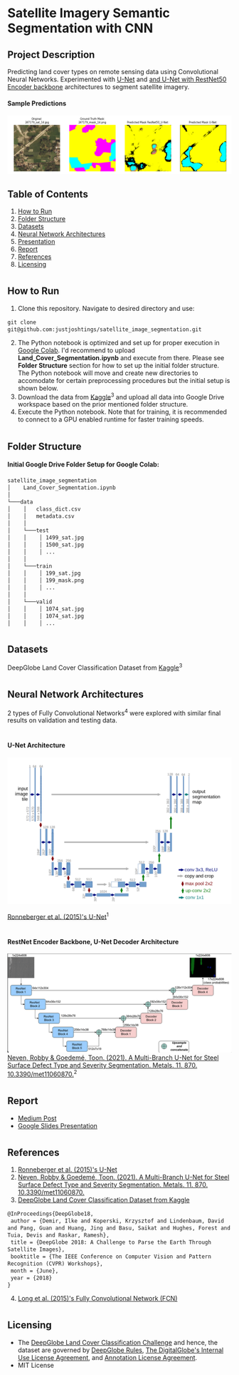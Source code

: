 # Satellite Imagery Semantic Segmentation with CNN
## Project Description
Predicting land cover types on remote sensing data using Convolutional Neural Networks. Experimented with [U-Net](#unet) and [and U-Net with RestNet50 Encoder backbone](#resnet_unet) architectures to segment satellite imagery.

#### Sample Predictions
![Sample Prediction Masks](https://github.com/justjoshtings/satellite_image_segmentation/blob/main/results/sample_images/ResNet50_Val/Sample_1.png?raw=true)
## Table of Contents
1. [How to Run](#instructions)
2. [Folder Structure](#structure)
3. [Datasets](#datasets)
4. [Neural Network Architectures](#architectures)
5. [Presentation](#presentation)
6. [Report](#report)
7. [References](#references)
8. [Licensing](#license)

# <a name="instructions"></a>
## How to Run

1. Clone this repository. Navigate to desired directory and use:
```
git clone git@github.com:justjoshtings/satellite_image_segmentation.git
```
2. The Python notebook is optimized and set up for proper execution in [Google Colab](https://colab.research.google.com/). I'd recommend to upload **Land_Cover_Segmentation.ipynb** and execute from there. Please see **Folder Structure** section for how to set up the initial folder structure. The Python notebook will move and create new directories to accomodate for certain preprocessing procedures but the initial setup is shown below.
3. Download the data from [Kaggle](https://www.kaggle.com/balraj98/deepglobe-land-cover-classification-dataset)<sup>3</sup> and upload all data into Google Drive workspace based on the prior mentioned folder structure.
4. Execute the Python notebook. Note that for training, it is recommended to connect to a GPU enabled runtime for faster training speeds.

# <a name="structure"></a>
## Folder Structure

#### Initial Google Drive Folder Setup for Google Colab:
```
satellite_image_segmentation
│    Land_Cover_Segmentation.ipynb
│
└───data
│    │   class_dict.csv
│    │   metadata.csv
│    │
│    └───test
│    │    │ 1499_sat.jpg
│    │    │ 1500_sat.jpg
│    │    │ ...
│    │
│    └───train
│    │    │ 199_sat.jpg
│    │    │ 199_mask.png
│    │    │ ...
│    │
│    └───valid
│    │    │ 1074_sat.jpg
│    │    │ 1074_sat.jpg
│    │    │ ...
```

# <a name="datasets"></a>
## Datasets

DeepGlobe Land Cover Classification Dataset from [Kaggle](https://www.kaggle.com/balraj98/deepglobe-land-cover-classification-dataset)<sup>3</sup>
# <a name="architectures"></a>
## Neural Network Architectures

2 types of Fully Convolutional Networks<sup>4</sup> were explored with similar final results on validation and testing data.

# <a name="unet"></a>
#### U-Net Architecture

![U-Net](https://github.com/justjoshtings/satellite_image_segmentation/blob/main/results/sample_images/u_net.png?raw=true)

[Ronneberger et al. (2015)'s U-Net](https://arxiv.org/abs/1505.04597)<sup>1</sup>

# <a name="resnet_unet"></a>
#### RestNet Encoder Backbone, U-Net Decoder Architecture

![ResNet Backbone U-Net](https://github.com/justjoshtings/satellite_image_segmentation/blob/main/results/sample_images/resnet_unet.png?raw=true)
[Neven, Robby & Goedemé, Toon. (2021). A Multi-Branch U-Net for Steel Surface Defect Type and Severity Segmentation. Metals. 11. 870. 10.3390/met11060870.](https://www.researchgate.net/figure/U-Net-model-18-with-ResNet-19-backbone_fig4_351911884)<sup>2</sup>

# <a name="report"></a>
## Report
* [Medium Post](https://medium.com/@joshting/satellite-imagery-segmentation-with-convolutional-neural-networks-f9254de3b907)
* [Google Slides Presentation](https://docs.google.com/presentation/d/1do4srMWjMOXvlc0xSFbd8XvPiHDAHshhWZRLiDItgmQ/edit?usp=sharing)

# <a name="references"></a>
## References
1. [Ronneberger et al. (2015)'s U-Net](https://arxiv.org/abs/1505.04597)
2. [Neven, Robby & Goedemé, Toon. (2021). A Multi-Branch U-Net for Steel Surface Defect Type and Severity Segmentation. Metals. 11. 870. 10.3390/met11060870.](https://www.researchgate.net/figure/U-Net-model-18-with-ResNet-19-backbone_fig4_351911884)
3. [DeepGlobe Land Cover Classification Dataset from Kaggle](https://www.kaggle.com/balraj98/deepglobe-land-cover-classification-dataset)
```
@InProceedings{DeepGlobe18,
 author = {Demir, Ilke and Koperski, Krzysztof and Lindenbaum, David and Pang, Guan and Huang, Jing and Basu, Saikat and Hughes, Forest and Tuia, Devis and Raskar, Ramesh},
 title = {DeepGlobe 2018: A Challenge to Parse the Earth Through Satellite Images},
 booktitle = {The IEEE Conference on Computer Vision and Pattern Recognition (CVPR) Workshops},
 month = {June},
 year = {2018}
}
```
4. [Long et al. (2015)'s Fully Convolutional Network (FCN)](https://arxiv.org/abs/1411.4038)

# <a name="license"></a>
## Licensing
* The [DeepGlobe Land Cover Classification Challenge](https://competitions.codalab.org/competitions/18468) and hence, the dataset are governed by [DeepGlobe Rules](http://deepglobe.org/docs/DeepGlobe_Rules_3_2.pdf), [The DigitalGlobe's Internal Use License Agreement](http://deepglobe.org/docs/CVPR_InternalUseLicenseAgreement_07-11-18.pdf), and [Annotation License Agreement](http://deepglobe.org/docs/Annotation%20License%20Agreement.pdf).
* MIT License


